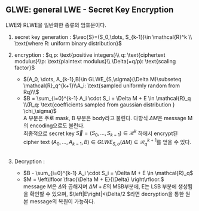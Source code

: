 ## GLWE: general LWE - Secret Key Encryption

LWE와 RLWE을 일반화한 종류의 암호문이다. 

1. secret key generation :
    $\vec{S}=(S_0,\dots, S_{k-1})\in \mathcal{R}^k \\ \text{where R: uniform binary distribution}$

2. encryption :
    $q,p: \text{positive integers}\\ q: \text{ciphertext modulus}\\p: \text{plaintext modulus}\\ \Delta(=q/p): \text{scaling factor}$  <br>
    - $(A_0, \dots, A_{k-1},B)\in GLWE_{S,\sigma}(\Delta M)\subseteq \mathcal{R}_q^{k+1}\\A_i: \text{sampled uniformly random from Rq}\\$
    - $B = \sum_{i=0}^{k-1} A_i \cdot S_i + \Delta M + E \in \mathcal{R}_q \\(R_q: \text{coefficients sampled from gaussian distribution } \chi_\sigma)$ <br>
    A 부분은 주로 mask, B 부분은 body라고 불린다. 다항식 $\Delta M$은 message M의 encoding으로도 불린다.<br>
    최종적으로 secret key $\vec{S}=(S_0,\dots, S_{k-1})\in \mathcal{R}^k$ 하에서 encrypt된 cipher text  $(A_0, \dots, A_{k-1},B)\in GLWE_{S,\sigma}(\Delta M)\subseteq \mathcal{R}_q^{k+1}$를 얻을 수 있다. 
    <br>
3. Decryption :
    - $B - \sum_{i=0}^{k-1} A_i \cdot S_i = \Delta M + E \in \mathcal{R}_q$
    - $M = \left\lfloor \frac{\Delta M + E}{\Delta} \right\rfloor.$<br>
    message M은 $\Delta$와 곱해지며 $\Delta M + E$의 MSB부분에, E는 LSB 부분에 생성됨을 확인할 수 있으며, $\left|E\right|<\Delta/2 $라면 decryption을 통한 원본 message의 복원이 가능하다. 
